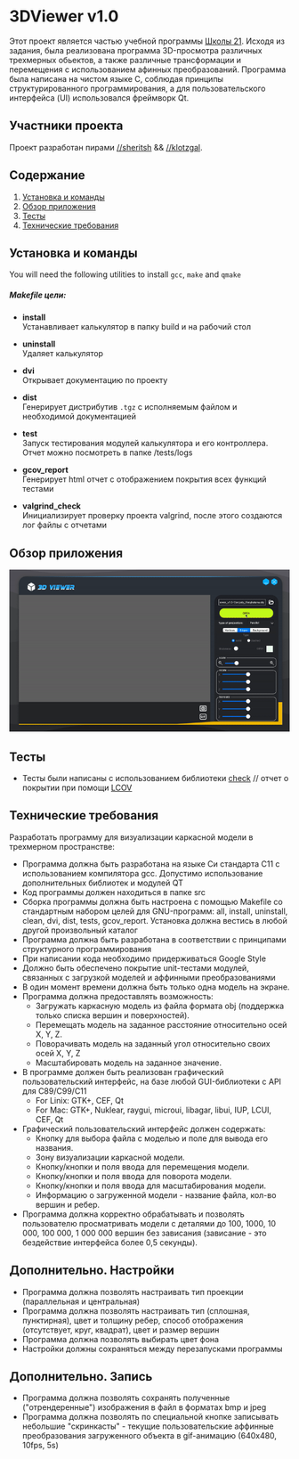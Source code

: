# 3DViewer v1.0

Этот проект является частью учебной программы [Школы 21](https://21-school.ru/). Исходя из задания, была реализована программа 3D-просмотра различных трехмерных обьектов, а также различные трансформации и перемещения с использованием афинных преобразований. Программа была написана на чистом языке C, соблюдая принципы структурированного программирования, а для пользовательского интерфейса (UI) использовался фреймворк Qt.

## Участники проекта

Проект разработан пирами [//sheritsh](https://github.com/sheritsh) && [//klotzgal](https://github.com/klotzgal).

## Содержание

1. [Установка и команды](#установка-и-команды)
2. [Обзор приложения](#обзор-приложения)
3. [Тесты](#тесты)
4. [Технические требования](#технические-требования)

## Установка и команды

You will need the following utilities to install `gcc`, `make` and `qmake`

##### Makefile цели:

* **install**  
Устанавливает калькулятор в папку build и на рабочий стол

* **uninstall**  
Удаляет калькулятор

* **dvi**  
Открывает документацию по проекту

* **dist**  
Генерирует дистрибутив `.tgz` с исполняемым файлом и необходимой документацией

* **test**  
Запуск тестирования модулей калькулятора и его контроллера. Отчет можно посмотреть в папке /tests/logs

* **gcov_report**  
Генерирует html отчет с отображением покрытия всех функций тестами

* **valgrind_check**  
Инициализирует проверку проекта valgrind, после этого создаются лог файлы с отчетами

## Обзор приложения

![3dViewer](misc/images/overview.gif)

## Тесты

- Тесты были написаны с использованием библиотеки [check](https://libcheck.github.io/check/) // отчет о покрытии при помощи [LCOV](https://github.com/linux-test-project/lcov)

## Технические требования

Разработать программу для визуализации каркасной модели в трехмерном пространстве:

- Программа должна быть разработана на языке Си стандарта C11 с использованием компилятора gcc. Допустимо использование дополнительных библиотек и модулей QT
- Код программы должен находиться в папке src 
- Сборка программы должна быть настроена с помощью Makefile со стандартным набором целей для GNU-программ: all, install, uninstall, clean, dvi, dist, tests, gcov_report. Установка должна вестись в любой другой произвольный каталог
- Программа должна быть разработана в соответствии с принципами структурного программирования
- При написании кода необходимо придерживаться Google Style
- Должно быть обеспечено покрытие unit-тестами модулей, связанных с загрузкой моделей и аффинными преобразованиями
- В один момент времени должна быть только одна модель на экране.
- Программа должна предоставлять возможность:
    - Загружать каркасную модель из файла формата obj (поддержка только списка вершин и поверхностей).
    - Перемещать модель на заданное расстояние относительно осей X, Y, Z.
    - Поворачивать модель на заданный угол относительно своих осей X, Y, Z
    - Масштабировать модель на заданное значение.
- В программе должен быть реализован графический пользовательский интерфейс, на базе любой GUI-библиотеки с API для C89/C99/C11 <br/>
  * For Linix: GTK+, CEF, Qt<br/>
  * For Mac: GTK+, Nuklear, raygui, microui, libagar, libui, IUP, LCUI, CEF, Qt
- Графический пользовательский интерфейс должен содержать:
    - Кнопку для выбора файла с моделью и поле для вывода его названия.
    - Зону визуализации каркасной модели.
    - Кнопку/кнопки и поля ввода для перемещения модели. 
    - Кнопку/кнопки и поля ввода для поворота модели. 
    - Кнопку/кнопки и поля ввода для масштабирования модели.  
    - Информацию о загруженной модели - название файла, кол-во вершин и ребер.
- Программа должна корректно обрабатывать и позволять пользователю просматривать модели с деталями до 100, 1000, 10 000, 100 000, 1 000 000 вершин без зависания (зависание - это бездействие интерфейса более 0,5 секунды).

## Дополнительно. Настройки

 - Программа должна позволять настраивать тип проекции (параллельная и центральная)
 - Программа должна позволять настраивать тип (сплошная, пунктирная), цвет и толщину ребер, способ отображения (отсутствует, круг, квадрат), цвет и размер вершин
 - Программа должна позволять выбирать цвет фона
 - Настройки должны сохраняться между перезапусками программы

 ## Дополнительно. Запись

 - Программа должна позволять сохранять полученные ("отрендеренные") изображения в файл в форматах bmp и jpeg
 - Программа должна позволять по специальной кнопке записывать небольшие "скринкасты" - текущие пользовательские аффинные преобразования загруженного объекта в gif-анимацию (640x480, 10fps, 5s)
